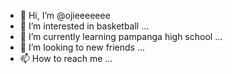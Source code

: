 - 👋 Hi, I’m @ojieeeeeee
- 👀 I’m interested in basketball ...
- 🌱 I’m currently learning pampanga high school ...
- 💞️ I’m looking to new friends ...
- 📫 How to reach me ...

<!---
ojieeeeeee/ojieeeeeee is a ✨ special ✨ repository because its `README.md` (this file) appears on your GitHub profile.
You can click the Preview link to take a look at your changes.
--->
